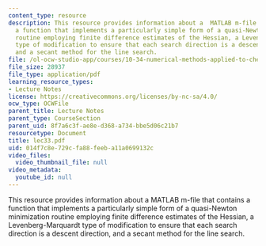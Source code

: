 ```yaml
---
content_type: resource
description: This resource provides information about a  MATLAB m-file that contains
  a function that implements a particularly simple form of a quasi-Newton minimization
  routine employing finite difference estimates of the Hessian, a Levenberg-Marquardt
  type of modification to ensure that each search direction is a descent direction,
  and a secant method for the line search.
file: /ol-ocw-studio-app/courses/10-34-numerical-methods-applied-to-chemical-engineering-fall-2005/014f7c8e729cfa88feeba11a0699132c_lec33.pdf
file_size: 28937
file_type: application/pdf
learning_resource_types:
- Lecture Notes
license: https://creativecommons.org/licenses/by-nc-sa/4.0/
ocw_type: OCWFile
parent_title: Lecture Notes
parent_type: CourseSection
parent_uid: 8f7a6c3f-ae8e-d368-a734-bbe5d06c21b7
resourcetype: Document
title: lec33.pdf
uid: 014f7c8e-729c-fa88-feeb-a11a0699132c
video_files:
  video_thumbnail_file: null
video_metadata:
  youtube_id: null
---
```

This resource provides information about a  MATLAB m-file that contains a function that implements a particularly simple form of a quasi-Newton minimization routine employing finite difference estimates of the Hessian, a Levenberg-Marquardt type of modification to ensure that each search direction is a descent direction, and a secant method for the line search.